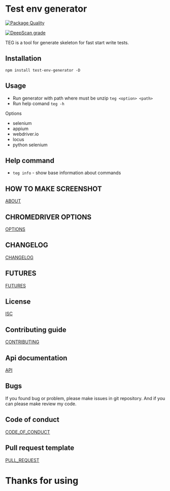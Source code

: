 # Test env generator

[![Package Quality](https://npm.packagequality.com/badge/test-env-generator.png)](https://packagequality.com/#?package=test-env-generator)

[![DeepScan grade](https://deepscan.io/api/teams/4034/projects/5840/branches/46512/badge/grade.svg)](https://deepscan.io/dashboard#view=project&tid=4034&pid=5840&bid=46512)

TEG is a tool for generate skeleton for fast start write tests.

## Installation

```npm install test-env-generator -D ```

## Usage

* Run generator with path where must be unzip ```teg <option> <path>```
* Run help comand ``` teg -h ```

Options
* selenium
* appium
* webdriver.io
* locus
* python selenium

## Help command

* ```teg info``` - show base information about commands

## HOW TO MAKE SCREENSHOT
[ABOUT](HOW_TO_MAKE_SCREENSHOT.md)

## CHROMEDRIVER OPTIONS
[OPTIONS](CONFIG_CHROMEDRIVER)

## CHANGELOG
[CHANGELOG](CHANGELOG.md)

## FUTURES
[FUTURES](FUTURES.md)

## License
[ISC](LICENSE.md)

## Contributing guide
[CONTRIBUTING](CONTRIBUTING.md)

## Api documentation
[API](API.md)

## Bugs
If you found bug or problem, please make issues in git repository. And if you can please make review my code.

## Code of conduct
[CODE_OF_CONDUCT](CODE_OF_CONDUCT.md)

## Pull request template
[PULL_REQUEST](PULL_REQUEST_TEMPLATE.md)

# Thanks for using
